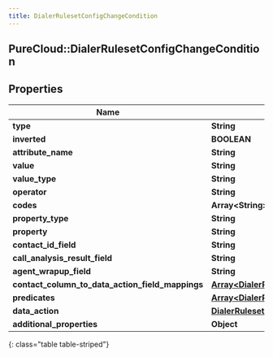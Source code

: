 ```yaml
---
title: DialerRulesetConfigChangeCondition
---
```

## PureCloud::DialerRulesetConfigChangeCondition

## Properties

|Name | Type | Description | Notes|
|------------ | ------------- | ------------- | -------------|
| **type** | **String** |  | [optional] |
| **inverted** | **BOOLEAN** |  | [optional] |
| **attribute_name** | **String** |  | [optional] |
| **value** | **String** |  | [optional] |
| **value_type** | **String** |  | [optional] |
| **operator** | **String** |  | [optional] |
| **codes** | **Array&lt;String&gt;** |  | [optional] |
| **property_type** | **String** |  | [optional] |
| **property** | **String** |  | [optional] |
| **contact_id_field** | **String** |  | [optional] |
| **call_analysis_result_field** | **String** |  | [optional] |
| **agent_wrapup_field** | **String** |  | [optional] |
| **contact_column_to_data_action_field_mappings** | [**Array&lt;DialerRulesetConfigChangeContactColumnToDataActionFieldMapping&gt;**](DialerRulesetConfigChangeContactColumnToDataActionFieldMapping.html) |  | [optional] |
| **predicates** | [**Array&lt;DialerRulesetConfigChangeDataActionConditionPredicate&gt;**](DialerRulesetConfigChangeDataActionConditionPredicate.html) |  | [optional] |
| **data_action** | [**DialerRulesetConfigChangeUriReference**](DialerRulesetConfigChangeUriReference.html) |  | [optional] |
| **additional_properties** | **Object** |  | [optional] |
{: class="table table-striped"}



